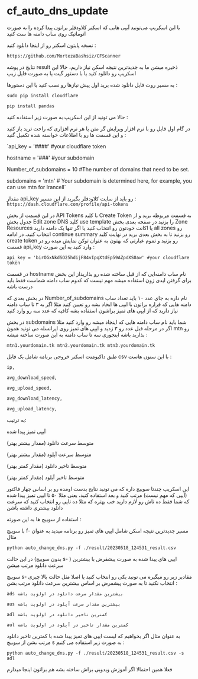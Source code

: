 # cf_auto_dns_update

با این اسکریپ می‌تونید آیپی هایی که اسکنر کلاودفلر براتون پیدا کرده را به صورت اتوماتیک روی ساب دامنه ها ست کنید

نسخه پایتون اسکنر رو از اینجا دانلود کنید :

`https://github.com/MortezaBashsiz/CFScanner`

نتایج در پوشه result ذخیره میشن ما به جدیدترین نتیجه اسکن نیاز داریم، حالا این اسکریپ رو دانلود کنید یا با دستور گیت یا به صورت فایل زیپ

به مسیر روت فایل دانلود شده برید اول پیش نیازها رو نصب کنید با این دستورها :


`sudo pip install cloudflare`

`pip install pandas`

حالا می تونید از این اسکریپ به صورت زیر استفاده کنید :

در گام اول فایل رو با نرم افزار ویرایش گر متن یا هر نرم افزاری که راحت ترید باز کنید و این قسمت ها رو با اطلاعات خواسته شده تکمیل گنید :

`api_key = '####' #your cloudflare token

hostname = '###' #your subdomain 

Number_of_subdomains = 10 #The number of domains that need to be set.

subdomains = 'mtn' # Your subdomain is determined here, for example, you can use mtn for Irancell`

مقدار api_key  رو باید از سایت کلاودفلر بگیرید از این مسیر :
`https://dash.cloudflare.com/profile/api-tokens`

در این قسمت از بخش API Tokens  با کلید Create Token به قسمت مربوطه برید و از جدول بخش Edit zone DNS کلید use template را بزنید در صفحه بعدی بخش Zone Resources یا اکانت خودتون رو انتخاب کنید یا
اگر تنها یک دامنه دارید all zones رو انتخاب کنید، در ادامه continue summary رو بزنید تا به بخش بعدی برید در نهایت کلید create token  رو بزنید و تموم 
عبارتی که بهتون به عتوان توکن نمایش میده رو در قسمت api_key وارد کنید به این صورت :

`api_key = 'birOGxNkdSO25hdijF84vIpqXtdEp59AZpdXS0aw' #your cloudflare token`

در قسمت hostname نام ساب دامنه‌ایی که از قبل ساخته شده رو بذاریداز این بخش برای گرفتن ایدی زون استفاده میشه مهم نیست که کدوم ساب دامنه شماست فقط باید درست باشه

در بخش بعدی که Number_of_subdomains نام داره به جای عدد ۱۰ باید تعداد ساب دامنه هایی که قراره براتون با ایپی ها ایجاد بشه رو تعیین کنید مثلا اگر به ۳ تا ساب دامنه نیاز دارید 
که از ایپی های تمیز براشون استفاده بشه کافیه که عدد سه رو وارد کنید

در بخش subdomains شما باید نام ساب دامنه هایی که اینجاد میشه رو وارد کنید مثلا اگر در مرحله قبل عدد رو ۳ زدید و ایپی های تمیز روی ایرانسله می تونید همون mtn رو بذارید باشه اینجوری
سه تا ساب دامنه به این صورت ساخته میشه :

`mtn1.yourdomain.tk
mtn2.yourdomain.tk
mtn3.yourdomain.tk
`







طبق داکیومنت اسکنر خروجی برنامه شامل یک فایل csv با این ستون هاست :

`ip,`

`avg_download_speed,`

`avg_upload_speed,`

`avg_download_latency,`

`avg_upload_latency,`

به ترتیب:

آیپی تمیز پیدا شده

متوسط سرعت دانلود (مقدار بیشتر بهتر)

متوسط سرعت آپلود (مقدار بیشتر بهتر)

متوسط تاخیر دانلود (مقدار کمتر بهتر)

متوسط تاخیر آپلود (مقدار کمتر بهتر)

این اسکریپ چندتا سوییچ داره که می تونید نتایج بدست اومده رو بر اساس چهار فاکتور (آیپی که مهم نیست) مرتب کنید و بعد استفاده کنید، یعنی مثلا ۵۰ تا ایپی تمیز پیدا شده که شما فقط ده تاش رو لازم دارید 
خب بهتره که مثلا ده تایی رو انتخاب کنید که سرعت دانلود بیشتری داشته باشن

استفاده از سوییچ ها به این صورته :

با سوییچ f- مسیر جدیدترین نتیجه اسکن شامل ایپی های تمیز رو برنامه میدید به عنوان مثال 

`python auto_change_dns.py -f ./result/20230518_124531_result.csv`

در این حالت (بدون سوییچ s- ) ایپی های پیدا شده به صورت پیشفرض با بیشترین سرعت دانلود مرتب میشن 

سوییچ s- مقادیر زیر رو میگیره می تونید یکی رو انتخاب کنید یا اصلا مثل حالت بالا چیزی انتخاب نکنید تا به صورت پیشفرض بر اساس بیشترین سرعت دانلود مرتب بشن :

`ads بیشترین مقدار سرعت دانلود در اولویت باشه
`

`aus بیشترین مقدار سرعت آپلود در اولویت باشه
`

`adl کمترین تاخیر دانلود در اولویت باشه
`

`aul کمترین مقدار تاخیر در آپلود در اولویت باشه
`

به عنوان مثال اگر بخواهیم که لیست ایپی های تمیز پیدا شده با کمترین تاخیر دانلود مرتب بشن از سوییچ s به صورت زیر استفاده می کنیم :


`python auto_change_dns.py -f ./result/20230518_124531_result.csv -s adl`

فعلا همین احتمالا اگر آموزش ویدویی براش ساخته بشه هم براتون اینجا میذارم 






















